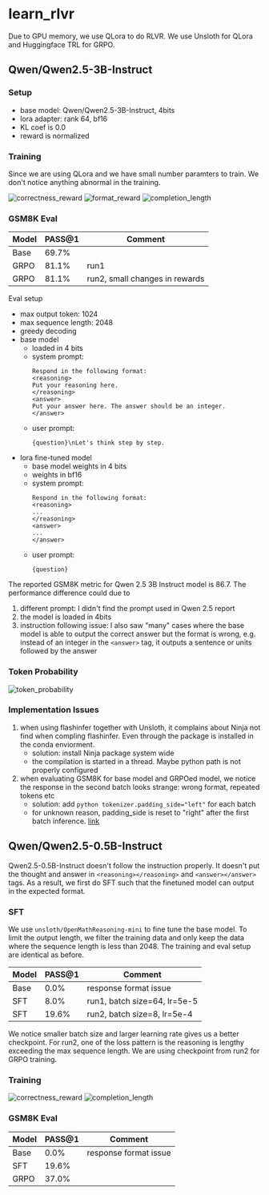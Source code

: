 # learn_rlvr

Due to GPU memory, we use QLora to do RLVR. We use Unsloth for QLora and Huggingface TRL for GRPO.

## Qwen/Qwen2.5-3B-Instruct
### Setup
* base model: Qwen/Qwen2.5-3B-Instruct, 4bits
* lora adapter: rank 64, bf16
* KL coef is 0.0
* reward is normalized

### Training

Since we are using QLora and we have small number paramters to train. We don't notice anything abnormal in the training.

![correctness_reward](docs/training/3B_Instruct/train_correctness_reward.png)
![format_reward](docs/training/3B_Instruct/train_strict_format_reward.png)
![completion_length](docs/training/3B_Instruct/train_completion_length.png)
### GSM8K Eval

| Model | PASS@1 | Comment |
| ----- | ------ | ------- |
| Base  |69.7%   |         |
| GRPO  |81.1%   |  run1   |
| GRPO  |81.1%   |  run2, small changes in rewards |

Eval setup
* max output token: 1024
* max sequence length: 2048
* greedy decoding
* base model
  * loaded in 4 bits
  * system prompt: 
      ```text
      Respond in the following format:
      <reasoning>
      Put your reasoning here.
      </reasoning>
      <answer>
      Put your answer here. The answer should be an integer.
      </answer>
      ```
  * user prompt:
      ```text
      {question}\nLet's think step by step.
      ```
* lora fine-tuned model
  * base model weights in 4 bits
  * weights in bf16
  * system prompt:
    ```text
    Respond in the following format:
    <reasoning>
    ...
    </reasoning>
    <answer>
    ...
    </answer>
    ```
  * user prompt:
      ```text
      {question}
      ```

The reported GSM8K metric for Qwen 2.5 3B Instruct model is 86.7. The performance difference could due to
1. different prompt: I didn't find the prompt used in Qwen 2.5 report
2. the model is loaded in 4bits
3. instruction following issue: I also saw "many" cases where the base model is able to output the correct answer but the format is wrong, e.g. instead of an integer in the `<answer>` tag, it outputs a sentence or units followed by the answer

### Token Probability
![token_probability](docs/training/3B_Instruct/token_probability.png)

### Implementation Issues

1. when using flashinfer together with Unsloth, it complains about Ninja not find when compling flashinfer. Even through the package is installed in the conda enviorment.
   * solution: install Ninja package system wide
   * the compilation is started in a thread. Maybe python path is not properly configured
2. when evaluating GSM8K for base model and GRPOed model, we notice the response in the second batch looks strange: wrong format, repeated tokens etc
   * solution: add ```python tokenizer.padding_side="left"``` for each batch
   * for unknown reason, padding_side is reset to "right" after the first batch inference. [link](https://github.com/unslothai/unsloth/issues/267)

## Qwen/Qwen2.5-0.5B-Instruct
Qwen2.5-0.5B-Instruct doesn't follow the instruction properly. It doesn't put the thought and answer in `<reasoning></reasoning>` and `<answer></answer>` tags. As a result, we first do SFT such that the finetuned model can output in the expected format.

### SFT
We use `unsloth/OpenMathReasoning-mini` to fine tune the base model. To limit the output length, we filter the training data and only keep the data where the sequence length is less than 2048. The training and eval setup are identical as before.

| Model | PASS@1 | Comment |
| ----- | ------ | ------- |
| Base  | 0.0%   | response format issue |
| SFT   | 8.0%   | run1, batch size=64, lr=5e-5 |
| SFT   | 19.6%   | run2, batch size=8, lr=5e-4 |

We notice smaller batch size and larger learning rate gives us a better checkpoint. For run2, one of the loss pattern is the reasoning is lengthy exceeding the max sequence length. We are using checkpoint from run2 for GRPO training.
### Training

![correctness_reward](docs/training/0.5B_Instruct/train_correctness_reward.png)
![completion_length](docs/training/0.5B_Instruct/train_completion_length.png)

### GSM8K Eval

| Model | PASS@1 | Comment |
| ----- | ------ | ------- |
| Base  | 0.0%   | response format issue |
| SFT   | 19.6%   |  |
| GRPO  | 37.0%   |  |